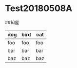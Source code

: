 # Test20180508A

##知屋

|dog | bird | cat| 
|----|------|----|
|foo | foo  | foo|
|bar | bar  | bar| 
|baz | baz  | baz|
